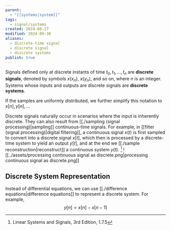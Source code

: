 ```yaml
---
parent:
  - "[[systems|system]]"
tags:
  - signal/systems
created: 2024-08-27
modified: 2024-09-30
aliases:
  - discrete-time signal
  - discrete signal
  - discrete systems
publish: true
---
```

Signals defined only at discrete instants of time $t_0, t_1, \dots, t_n$ are **discrete signals**, denoted by symbols $x(x_n)$, $x(y_n)$, and so on, where $n$ is an integer. Systems whose inputs and outputs are discrete signals are **discrete systems**.

If the samples are uniformly distributed, we further simplify this notation to $x[n], y[n], \dots$ 

Discrete signals naturally occur in scenarios where the input is inherently discrete. They can also result from [[./sampling (signal processing)|sampling]] continuous-time signals. For example, in [[filter (signal processing)|digital filtering]], a continuous signal $x(t)$ is first sampled to convert into a discrete signal $x[t]$, which then is processed by a discrete-time system to yield an output $y[t]$, and at the end we [[./sample reconstruction|reconstruct]] a continuous system $y(t)$. [^1]
![[../assets/processing continuous signal as discrete.png|processing continuous signal as discrete.png]]

## Discrete System Representation
Instead of differential equations, we can use [[./difference equations|difference equations]] to represent a discrete system. For example,
$$
y[n] = x[n] - x[n - 1]
$$

[^1]: Linear Systems and Signals, 3rd Edition, 1.7.5